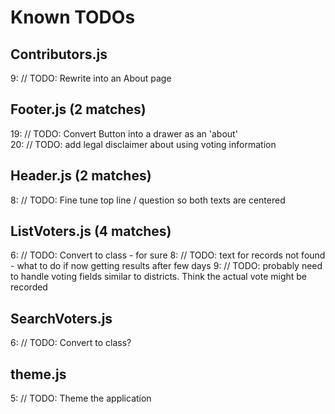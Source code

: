 # Known TODOs


## Contributors.js
9: // TODO: Rewrite into an About page 

## Footer.js (2 matches)
19: // TODO: Convert Button into a drawer as an 'about'  
20: // TODO: add legal disclaimer about using voting information

## Header.js (2 matches)
8: // TODO: Fine tune top line / question so both texts are centered   

## ListVoters.js (4 matches)
6: // TODO: Convert to class - for sure 
8: // TODO: text for records not found - what to do if now getting results after few days 
9: // TODO: probably need to handle voting fields similar to districts. Think the actual vote might be recorded 


## SearchVoters.js
6: // TODO: Convert to class? 

## theme.js
5: // TODO: Theme the application 